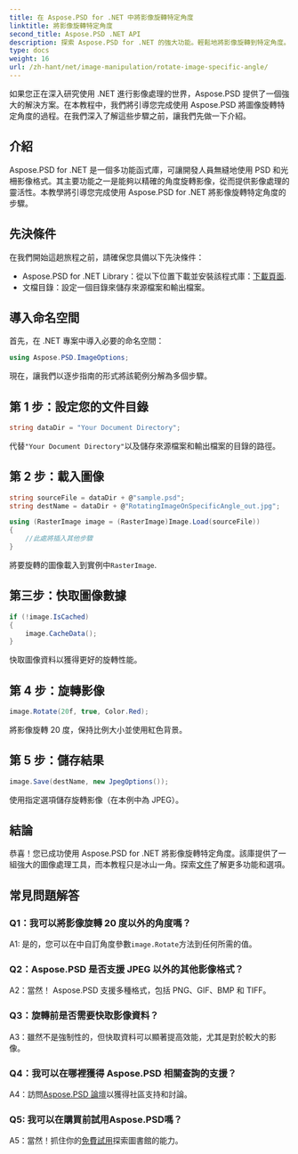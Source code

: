 ```yaml
---
title: 在 Aspose.PSD for .NET 中將影像旋轉特定角度
linktitle: 將影像旋轉特定角度
second_title: Aspose.PSD .NET API
description: 探索 Aspose.PSD for .NET 的強大功能。輕鬆地將影像旋轉到特定角度。下載庫並開始無縫操作圖像。
type: docs
weight: 16
url: /zh-hant/net/image-manipulation/rotate-image-specific-angle/
---
```

如果您正在深入研究使用 .NET 進行影像處理的世界，Aspose.PSD 提供了一個強大的解決方案。在本教程中，我們將引導您完成使用 Aspose.PSD 將圖像旋轉特定角度的過程。在我們深入了解這些步驟之前，讓我們先做一下介紹。

## 介紹

Aspose.PSD for .NET 是一個多功能函式庫，可讓開發人員無縫地使用 PSD 和光柵影像格式。其主要功能之一是能夠以精確的角度旋轉影像，從而提供影像處理的靈活性。本教學將引導您完成使用 Aspose.PSD for .NET 將影像旋轉特定角度的步驟。

## 先決條件

在我們開始這趟旅程之前，請確保您具備以下先決條件：

-  Aspose.PSD for .NET Library：從以下位置下載並安裝該程式庫：[下載頁面](https://releases.aspose.com/psd/net/).
- 文檔目錄：設定一個目錄來儲存來源檔案和輸出檔案。

## 導入命名空間

首先，在 .NET 專案中導入必要的命名空間：

```csharp
using Aspose.PSD.ImageOptions;
```

現在，讓我們以逐步指南的形式將該範例分解為多個步驟。

## 第 1 步：設定您的文件目錄

```csharp
string dataDir = "Your Document Directory";
```

代替`"Your Document Directory"`以及儲存來源檔案和輸出檔案的目錄的路徑。

## 第 2 步：載入圖像

```csharp
string sourceFile = dataDir + @"sample.psd";
string destName = dataDir + @"RotatingImageOnSpecificAngle_out.jpg";

using (RasterImage image = (RasterImage)Image.Load(sourceFile))
{
    //此處將插入其他步驟
}
```

將要旋轉的圖像載入到實例中`RasterImage`.

## 第三步：快取圖像數據

```csharp
if (!image.IsCached)
{
    image.CacheData();
}
```

快取圖像資料以獲得更好的旋轉性能。

## 第 4 步：旋轉影像

```csharp
image.Rotate(20f, true, Color.Red);
```

將影像旋轉 20 度，保持比例大小並使用紅色背景。

## 第 5 步：儲存結果

```csharp
image.Save(destName, new JpegOptions());
```

使用指定選項儲存旋轉影像（在本例中為 JPEG）。

## 結論

恭喜！您已成功使用 Aspose.PSD for .NET 將影像旋轉特定角度。該庫提供了一組強大的圖像處理工具，而本教程只是冰山一角。探索[文件](https://reference.aspose.com/psd/net/)了解更多功能和選項。

## 常見問題解答

### Q1：我可以將影像旋轉 20 度以外的角度嗎？

 A1: 是的，您可以在中自訂角度參數`image.Rotate`方法到任何所需的值。

### Q2：Aspose.PSD 是否支援 JPEG 以外的其他影像格式？

A2：當然！ Aspose.PSD 支援多種格式，包括 PNG、GIF、BMP 和 TIFF。

### Q3：旋轉前是否需要快取影像資料？

A3：雖然不是強制性的，但快取資料可以顯著提高效能，尤其是對於較大的影像。

### Q4：我可以在哪裡獲得 Aspose.PSD 相關查詢的支援？

 A4：訪問[Aspose.PSD 論壇](https://forum.aspose.com/c/psd/34)以獲得社區支持和討論。

### Q5: 我可以在購買前試用Aspose.PSD嗎？

 A5：當然！抓住你的[免費試用](https://releases.aspose.com/)探索圖書館的能力。